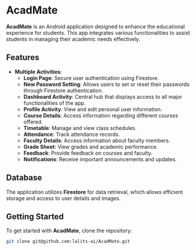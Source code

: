 # AcadMate

**AcadMate** is an Android application designed to enhance the educational experience for students. This app integrates various functionalities to assist students in managing their academic needs effectively.

## Features

- **Multiple Activities**: 
  - **Login Page**: Secure user authentication using Firestore.
  - **New Password Setting**: Allows users to set or reset their passwords through Firestore authentication.
  - **Dashboard Activity**: Central hub that displays access to all major functionalities of the app.
  - **Profile Activity**: View and edit personal user information.
  - **Course Details**: Access information regarding different courses offered.
  - **Timetable**: Manage and view class schedules.
  - **Attendance**: Track attendance records.
  - **Faculty Details**: Access information about faculty members.
  - **Grade Sheet**: View grades and academic performance.
  - **Feedback**: Provide feedback on courses and faculty.
  - **Notifications**: Receive important announcements and updates.

## Database

The application utilizes **Firestore** for data retrieval, which allows efficient storage and access to user details and images.

## Getting Started

To get started with **AcadMate**, clone the repository:

```bash
git clone git@github.com:lalits-ai/AcadMate.git
